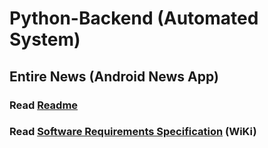 # Python-Backend (Automated System)
## Entire News (Android News App)

### Read [Readme]
### Read [Software Requirements Specification] (WiKi)

[Software Requirements Specification]: <https://github.com/EntireNewsProject/Android-App/wiki>
[Readme]: <https://github.com/EntireNewsProject/Android-App/blob/master/README.md>
